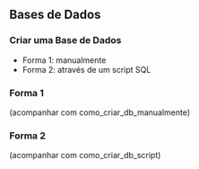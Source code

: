 ## Bases de Dados

### Criar uma Base de Dados

- Forma 1: manualmente
- Forma 2: através de um script SQL

### Forma 1

(acompanhar com como_criar_db_manualmente)

### Forma 2

(acompanhar com como_criar_db_script)
